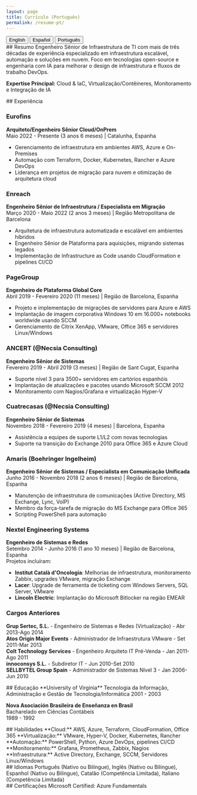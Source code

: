 ```yaml
---
layout: page
title: Currículo (Português)
permalink: /resume-pt/
---
```

<div class="language-switcher">
  <button class="language-btn" data-lang="en">English</button>
  <button class="language-btn" data-lang="es">Español</button>
  <button class="language-btn active" data-lang="pt">Português</button>
</div>

<section id="summary">
## Resumo
Engenheiro Sênior de Infraestrutura de TI com mais de três décadas de experiência especializado em infraestrutura escalável, automação e soluções em nuvem. Foco em tecnologias open-source e engenharia com IA para melhorar o design de infraestrutura e fluxos de trabalho DevOps.

**Expertise Principal:** Cloud & IaC, Virtualização/Contêineres, Monitoramento e Integração de IA
</section>

<section id="experience">
## Experiência

### Eurofins
**Arquiteto/Engenheiro Sênior Cloud/OnPrem**  
Maio 2022 - Presente (3 anos 6 meses) | Catalunha, Espanha  
- Gerenciamento de infraestrutura em ambientes AWS, Azure e On-Premises
- Automação com Terraform, Docker, Kubernetes, Rancher e Azure DevOps
- Liderança em projetos de migração para nuvem e otimização de arquitetura cloud

### Enreach
**Engenheiro Sênior de Infraestrutura / Especialista em Migração**  
Março 2020 - Maio 2022 (2 anos 3 meses) | Região Metropolitana de Barcelona  
- Arquitetura de infraestrutura automatizada e escalável em ambientes híbridos
- Engenheiro Sênior de Plataforma para aquisições, migrando sistemas legados
- Implementação de Infrastructure as Code usando CloudFormation e pipelines CI/CD

### PageGroup
**Engenheiro de Plataforma Global Core**  
Abril 2019 - Fevereiro 2020 (11 meses) | Região de Barcelona, Espanha  
- Projeto e implementação de migrações de servidores para Azure e AWS
- Implantação de imagem corporativa Windows 10 em 16.000+ notebooks worldwide usando SCCM
- Gerenciamento de Citrix XenApp, VMware, Office 365 e servidores Linux/Windows

### ANCERT (@Necsia Consulting)
**Engenheiro Sênior de Sistemas**  
Fevereiro 2019 - Abril 2019 (3 meses) | Região de Sant Cugat, Espanha  
- Suporte nível 3 para 3500+ servidores em cartórios espanhóis
- Implantação de atualizações e pacotes usando Microsoft SCCM 2012
- Monitoramento com Nagios/Grafana e virtualização Hyper-V

### Cuatrecasas (@Necsia Consulting)
**Engenheiro Sênior de Sistemas**  
Novembro 2018 - Fevereiro 2019 (4 meses) | Barcelona, Espanha  
- Assistência a equipes de suporte L1/L2 com novas tecnologias
- Suporte na transição do Exchange 2010 para Office 365 e Azure Cloud

### Amaris (Boehringer Ingelheim)
**Engenheiro Sênior de Sistemas / Especialista em Comunicação Unificada**  
Junho 2016 - Novembro 2018 (2 anos 6 meses) | Região de Barcelona, Espanha  
- Manutenção de infraestrutura de comunicações (Active Directory, MS Exchange, Lync, VoIP)
- Membro da força-tarefa de migração do MS Exchange para Office 365
- Scripting PowerShell para automação

### Nextel Engineering Systems
**Engenheiro de Sistemas e Redes**  
Setembro 2014 - Junho 2016 (1 ano 10 meses) | Região de Barcelona, Espanha  
Projetos incluíram:
- **Institut Català d'Oncologia**: Melhorias de infraestrutura, monitoramento Zabbix, upgrades VMware, migração Exchange
- **Lacer**: Upgrade de ferramenta de ticketing com Windows Servers, SQL Server, VMware
- **Lincoln Electric**: Implantação do Microsoft Bitlocker na região EMEAR

### Cargos Anteriores
**Grup Sertec, S.L.** - Engenheiro de Sistemas e Redes (Virtualização) - Abr 2013-Ago 2014  
**Atos Origin Major Events** - Administrador de Infraestrutura VMware - Set 2011-Mar 2013  
**Colt Technology Services** - Engenheiro Arquiteto IT Pré-Venda - Jan 2011-Ago 2011  
**innoconsys S.L.** - Subdiretor IT - Jun 2010-Set 2010  
**SELLBYTEL Group Spain** - Administrador de Sistemas Nível 3 - Jan 2006-Jun 2010
</section>

<section id="education">
## Educação
**University of Virginia**  
Tecnologia da Informação, Administração e Gestão de Tecnologia/Informática  
2001 - 2003

**Nova Asociación Brasileira de Enseñanza en Brasil**  
Bacharelado em Ciências Contábeis  
1989 - 1992
</section>

<section id="skills">
## Habilidades
**Cloud:** AWS, Azure, Terraform, CloudFormation, Office 365  
**Virtualização:** VMware, Hyper-V, Docker, Kubernetes, Rancher  
**Automação:** PowerShell, Python, Azure DevOps, pipelines CI/CD  
**Monitoramento:** Grafana, Prometheus, Zabbix, Nagios  
**Infraestrutura:** Active Directory, Exchange, SCCM, Servidores Linux/Windows
</section>

<section id="languages">
## Idiomas
Português (Nativo ou Bilíngue), Inglês (Nativo ou Bilíngue), Espanhol (Nativo ou Bilíngue), Catalão (Competência Limitada), Italiano (Competência Limitada)
</section>

<section id="certifications">
## Certificações
Microsoft Certified: Azure Fundamentals
</section>
